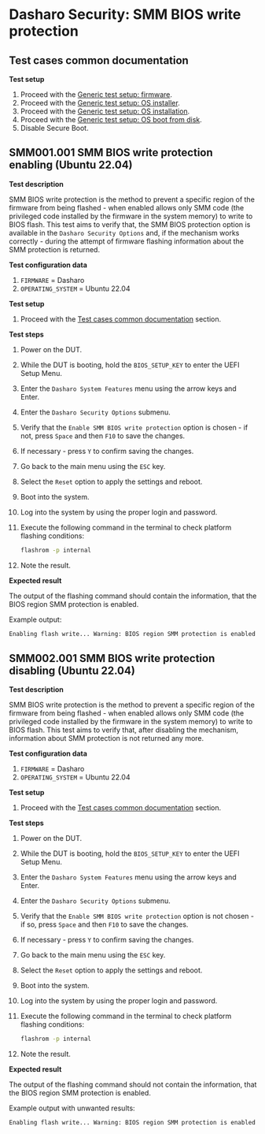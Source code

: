 # Dasharo Security: SMM BIOS write protection

## Test cases common documentation

**Test setup**

1. Proceed with the
    [Generic test setup: firmware](../../generic-test-setup#firmware).
1. Proceed with the
    [Generic test setup: OS installer](../../generic-test-setup#os-installer).
1. Proceed with the
    [Generic test setup: OS installation](../../generic-test-setup#os-installation).
1. Proceed with the
    [Generic test setup: OS boot from disk](../../generic-test-setup#os-boot-from-disk).
1. Disable Secure Boot.

## SMM001.001 SMM BIOS write protection enabling (Ubuntu 22.04)

**Test description**

SMM BIOS write protection is the method to prevent a specific region of the
firmware from being flashed - when enabled allows only SMM code (the privileged
code installed by the firmware in the system memory) to write to BIOS flash.
This test aims to verify that, the SMM BIOS protection option is available in
the `Dasharo Security Options` and, if the mechanism works correctly - during
the attempt of firmware flashing information about the SMM protection is
returned.

**Test configuration data**

1. `FIRMWARE` = Dasharo
1. `OPERATING_SYSTEM` = Ubuntu 22.04

**Test setup**

1. Proceed with the
    [Test cases common documentation](#test-cases-common-documentation) section.

**Test steps**

1. Power on the DUT.
1. While the DUT is booting, hold the `BIOS_SETUP_KEY` to enter the UEFI Setup
    Menu.
1. Enter the `Dasharo System Features` menu using the arrow keys and Enter.
1. Enter the `Dasharo Security Options` submenu.
1. Verify that the `Enable SMM BIOS write protection` option is chosen - if not,
    press `Space` and then `F10` to save the changes.
1. If necessary - press `Y` to confirm saving the changes.
1. Go back to the main menu using the `ESC` key.
1. Select the `Reset` option to apply the settings and reboot.
1. Boot into the system.
1. Log into the system by using the proper login and password.
1. Execute the following command in the terminal to check platform flashing
    conditions:

    ```bash
    flashrom -p internal
    ```

1. Note the result.

**Expected result**

The output of the flashing command should contain the information, that the
BIOS region SMM protection is enabled.

Example output:

```bash
Enabling flash write... Warning: BIOS region SMM protection is enabled!
```

## SMM002.001 SMM BIOS write protection disabling (Ubuntu 22.04)

**Test description**

SMM BIOS write protection is the method to prevent a specific region of the
firmware from being flashed - when enabled allows only SMM code (the privileged
code installed by the firmware in the system memory) to write to BIOS flash.
This test aims to verify that, after disabling the mechanism, information about
SMM protection is not returned any more.

**Test configuration data**

1. `FIRMWARE` = Dasharo
1. `OPERATING_SYSTEM` = Ubuntu 22.04

**Test setup**

1. Proceed with the
    [Test cases common documentation](#test-cases-common-documentation) section.

**Test steps**

1. Power on the DUT.
1. While the DUT is booting, hold the `BIOS_SETUP_KEY` to enter the UEFI Setup
    Menu.
1. Enter the `Dasharo System Features` menu using the arrow keys and Enter.
1. Enter the `Dasharo Security Options` submenu.
1. Verify that the `Enable SMM BIOS write protection` option is not chosen - if
    so, press `Space` and then `F10` to save the changes.
1. If necessary - press `Y` to confirm saving the changes.
1. Go back to the main menu using the `ESC` key.
1. Select the `Reset` option to apply the settings and reboot.
1. Boot into the system.
1. Log into the system by using the proper login and password.
1. Execute the following command in the terminal to check platform flashing
    conditions:

    ```bash
    flashrom -p internal
    ```

1. Note the result.

**Expected result**

The output of the flashing command should not contain the information, that the
BIOS region SMM protection is enabled.

Example output with unwanted results:

```bash
Enabling flash write... Warning: BIOS region SMM protection is enabled!
```
